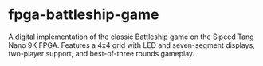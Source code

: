 # fpga-battleship-game
A digital implementation of the classic Battleship game on the Sipeed Tang Nano 9K FPGA. Features a 4x4 grid with LED and seven-segment displays, two-player support, and best-of-three rounds gameplay.
